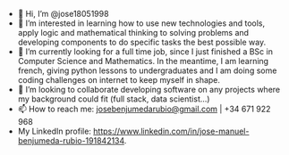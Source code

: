 - 👋 Hi, I’m @jose18051998
- 👀 I’m interested in learning how to use new technologies and tools, apply logic and mathematical thinking
to solving problems and developing components to do specific tasks the best possible way.
- 🌱 I’m currently looking for a full time job, since I just finished a BSc in Computer Science and Mathematics. In
the meantime, I am learning french, giving python lessons to undergraduates and I am doing some coding 
challenges on internet to keep myself in shape.
- 💞️ I’m looking to collaborate developing software on any projects where my background could fit (full stack, data scientist...)
- 📫 How to reach me: josebenjumedarubio@gmail.com | +34 671 922 968
- My LinkedIn profile: https://www.linkedin.com/in/jose-manuel-benjumeda-rubio-191842134.

<!---
jose18051998/jose18051998 is a ✨ special ✨ repository because its `README.md` (this file) appears on your GitHub profile.
You can click the Preview link to take a look at your changes.
--->

